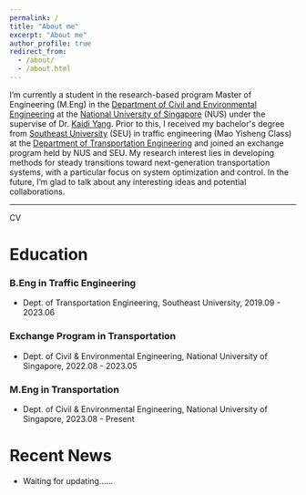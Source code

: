 ```yaml
---
permalink: /
title: "About me"
excerpt: "About me"
author_profile: true
redirect_from: 
  - /about/
  - /about.html
---
```


<!-- 
<p align="center">
  <img src="https://520yrn.github.io//files/image.png" alt="Photo" style="width: 180px;height: 80px;"/>
</p>
-->
I’m currently a student in the research-based program Master of Engineering (M.Eng) in the <a href="https://cde.nus.edu.sg/cee/">Department of Civil and Environmental Engineering</a> at the <a href="https://nus.edu.sg/">National University of Singapore</a> (NUS) under the supervise of Dr. <a href="https://cde.nus.edu.sg/cee/staff/kaidi-yang-2/">Kaidi Yang</a>. Prior to this, I received my bachelor's degree from <a href="https://www.seu.edu.cn/english/">Southeast University</a> (SEU) in traffic engineering (Mao Yisheng Class) at the <a href="https://tc.seu.edu.cn/jt_en/"> Department of Transportation Engineering</a> and joined an exchange program held by NUS and SEU. My research interest lies in developing methods for steady transitions toward next-generation transportation systems, with a particular focus on system optimization and control. In the future, I’m glad to talk about any interesting ideas and potential collaborations.
<hr/>

<h> CV
</h>

# Education

### B.Eng in Traffic Engineering
+ Dept. of Transportation Engineering, Southeast University, 2019.09 - 2023.06

### Exchange Program in Transportation
+ Dept. of Civil & Environmental Engineering, National University of Singapore, 2022.08 - 2023.05

### M.Eng in Transportation
+ Dept. of Civil & Environmental Engineering, National University of Singapore, 2023.08 - Present

# Recent News
* Waiting for updating......
